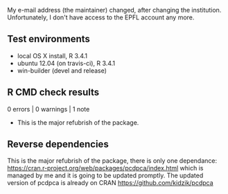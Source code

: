 My e-mail address (the maintainer) changed, after changing the institution. Unfortunately, I don't have access to the EPFL account any more. 

## Test environments
* local OS X install, R 3.4.1
* ubuntu 12.04 (on travis-ci), R 3.4.1
* win-builder (devel and release)

## R CMD check results

0 errors | 0 warnings | 1 note

* This is the major refubrish of the package.

## Reverse dependencies

This is the major refubrish of the package, there is only one dependance:
https://cran.r-project.org/web/packages/pcdpca/index.html
which is managed by me and it is going to be updated promptly.
The updated version of pcdpca is already on CRAN
https://github.com/kidzik/pcdpca
